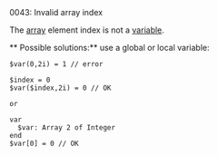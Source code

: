 <!doctype html>
<html lang="es">
<head>
	<title>Mensajes de Error</title>
	<meta charset="utf-8">
	<meta http-equiv="X-UA-Compatible" content="IE=edge">
	<meta name="viewport" content="width=device-width, initial-scale=1">
	<link rel="stylesheet" type="text/css" href="../../../style/style.css">
</head>
<body>
0043: Invalid array index

The [array](../../coding/arrays.md#general-syntax) element index is not a [variable](../../coding/variables.md). 

** Possible solutions:** use a global or local variable:

```
$var(0,2i) = 1 // error

$index = 0
$var($index,2i) = 0 // OK

or

var
  $var: Array 2 of Integer
end
$var[0] = 0 // OK
```


<script src="../../../js/main.min.js"></script>